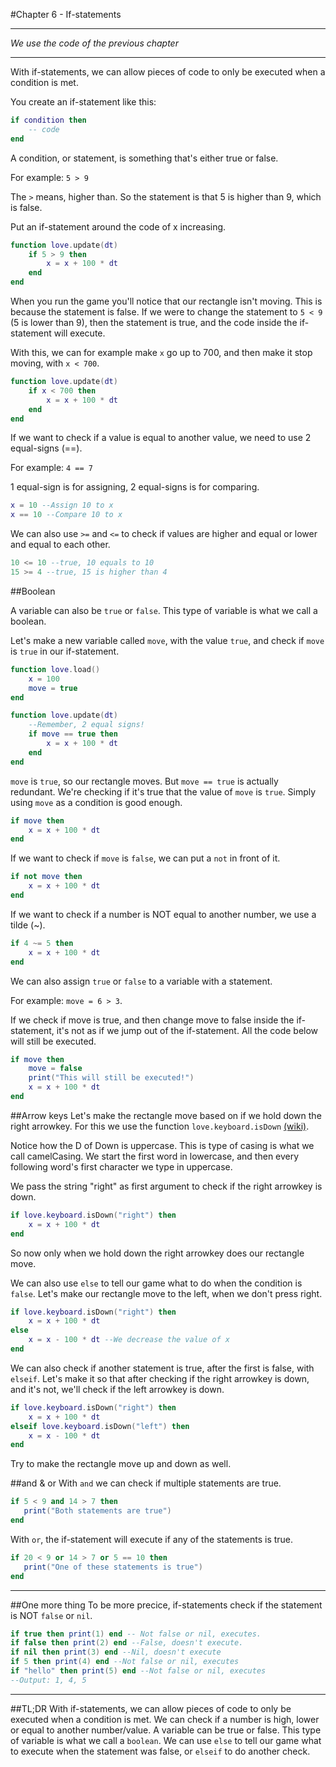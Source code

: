 #Chapter 6 - If-statements
___
*We use the code of the previous chapter*
___
With if-statements, we can allow pieces of code to only be executed when a condition is met.

You create an if-statement like this:
```lua
if condition then
	-- code
end
```

A condition, or statement, is something that's either true or false.

For example: ``5 > 9``

The ``>`` means, higher than. So the statement is that 5 is higher than 9, which is false.

Put an if-statement around the code of x increasing.

```lua
function love.update(dt)
	if 5 > 9 then
		x = x + 100 * dt
	end
end
```

When you run the game you'll notice that our rectangle isn't moving. This is because the statement is false. If we were to change the statement to ``5 < 9`` (5 is lower than 9), then the statement is true, and the code inside the if-statement will execute.

With this, we can for example make ``x`` go up to 700, and then make it stop moving, with ``x < 700``.

```lua
function love.update(dt)
	if x < 700 then
		x = x + 100 * dt
	end
end
```

If we want to check if a value is equal to another value, we need to use 2 equal-signs (==).

For example: ``4 == 7``

1 equal-sign is for assigning, 2 equal-signs is for comparing.

```lua
x = 10 --Assign 10 to x
x == 10 --Compare 10 to x
```

We can also use ``>=`` and ``<=`` to check if values are higher and equal or lower and equal to each other.

```lua
10 <= 10 --true, 10 equals to 10
15 >= 4 --true, 15 is higher than 4
```

##Boolean

A variable can also be ``true`` or ``false``. This type of variable is what we call a boolean.

Let's make a new variable called ``move``, with the value ``true``, and check if ``move`` is ``true`` in our if-statement.

```lua
function love.load()
	x = 100
	move = true
end

function love.update(dt)
	--Remember, 2 equal signs!
	if move == true then
		x = x + 100 * dt
	end
end
```

``move`` is ``true``, so our rectangle moves. But ``move == true`` is actually redundant. We're checking if it's true that the value of ``move`` is ``true``. Simply using ``move`` as a condition is good enough.

```lua
if move then
	x = x + 100 * dt
end
```

If we want to check if ``move`` is ``false``, we can put a ``not`` in front of it.

```lua
if not move then
	x = x + 100 * dt
end
```

If we want to check if a number is NOT equal to another number, we use a tilde (~).

```lua
if 4 ~= 5 then
	x = x + 100 * dt
end
```

We can also assign ``true`` or ``false`` to a variable with a statement.

For example: ``move = 6 > 3``.

If we check if move is true, and then change move to false inside the if-statement, it's not as if we jump out of the if-statement. All the code below will still be executed.

```lua
if move then
	move = false
	print("This will still be executed!")
	x = x + 100 * dt
end
```

##Arrow keys
Let's make the rectangle move based on if we hold down the right arrowkey. For this we use the function ``love.keyboard.isDown`` [(wiki)](https://www.love2d.org/wiki/love.keyboard.isDown).

Notice how the D of Down is uppercase. This is type of casing is what we call camelCasing. We start the first word in lowercase, and then every following word's first character we type in uppercase.

We pass the string "right" as first argument to check if the right arrowkey is down.
```lua
if love.keyboard.isDown("right") then
	x = x + 100 * dt
end
```

So now only when we hold down the right arrowkey does our rectangle move.

We can also use ``else`` to tell our game what to do when the condition is ``false``. Let's make our rectangle move to the left, when we don't press right.

```lua
if love.keyboard.isDown("right") then
	x = x + 100 * dt
else
	x = x - 100 * dt --We decrease the value of x
end
```

We can also check if another statement is true, after the first is false, with ``elseif``. Let's make it so that after checking if the right arrowkey is down, and it's not, we'll check if the left arrowkey is down.

```lua
if love.keyboard.isDown("right") then
	x = x + 100 * dt
elseif love.keyboard.isDown("left") then
	x = x - 100 * dt
end
```
Try to make the rectangle move up and down as well.

##and & or
With ``and`` we can check if multiple statements are true.

 ```lua
if 5 < 9 and 14 > 7 then
	print("Both statements are true")
end
```

With ``or``, the if-statement will execute if any of the statements is true.

 ```lua
if 20 < 9 or 14 > 7 or 5 == 10 then
	print("One of these statements is true")
end
```


___

##One more thing
To be more precice, if-statements check if the statement is NOT ``false`` or ``nil``.
```lua
if true then print(1) end -- Not false or nil, executes.
if false then print(2) end --False, doesn't execute.
if nil then print(3) end --Nil, doesn't execute
if 5 then print(4) end --Not false or nil, executes
if "hello" then print(5) end --Not false or nil, executes
--Output: 1, 4, 5
```

___

##TL;DR
With if-statements, we can allow pieces of code to only be executed when a condition is met. We can check if a number is high, lower or equal to another number/value. A variable can be true or false. This type of variable is what we call a ``boolean``. We can use ``else`` to tell our game what to execute when the statement was false, or ``elseif`` to do another check.